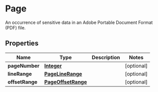 

# Page

An occurrence of sensitive data in an Adobe Portable Document Format (PDF) file.

## Properties

| Name | Type | Description | Notes |
|------------ | ------------- | ------------- | -------------|
|**pageNumber** | [**Integer**](Integer.md) |  |  [optional] |
|**lineRange** | [**PageLineRange**](PageLineRange.md) |  |  [optional] |
|**offsetRange** | [**PageOffsetRange**](PageOffsetRange.md) |  |  [optional] |




